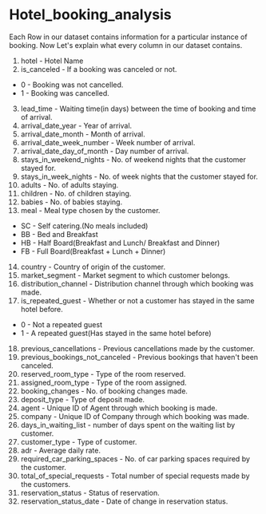 # Hotel_booking_analysis

Each Row in our dataset contains information for a particular instance of booking. Now Let's explain what every column in our dataset contains.

 1.  hotel - Hotel Name 
 2.   is_canceled - If a booking was canceled or not. 
*   0 - Booking was not cancelled.
*   1 - Booking was cancelled.


 3.   lead_time - Waiting time(in days) between the time of booking and time of arrival.
 4.   arrival_date_year - Year of arrival.
 5.   arrival_date_month - Month of arrival.
 6.   arrival_date_week_number - Week number of arrival.          
 7.   arrival_date_day_of_month - Day number of arrival.        
 8.   stays_in_weekend_nights - No. of weekend nights that the customer stayed for.           
 9.   stays_in_week_nights - No. of week nights that the customer stayed for.              
 10.   adults - No. of adults staying.
 11.  children - No. of children staying. 
 12.  babies - No. of babies staying.
 13.  meal - Meal type chosen by the customer. 
*   SC - Self catering.(No meals included)
*   BB - Bed and Breakfast
*   HB - Half Board(Breakfast and Lunch/ Breakfast and Dinner)
*   FB - Full Board(Breakfast + Lunch + Dinner)


 14.  country - Country of origin of the customer.
 15.  market_segment - Market segment to which customer belongs.
 16.  distribution_channel - Distribution channel through which booking was made. 
 17.  is_repeated_guest - Whether or not a customer has stayed in the same hotel before. 
*   0 - Not a repeated guest
*   1 - A repeated guest(Has stayed in the same hotel before)

 18.  previous_cancellations - Previous cancellations made by the customer.         
 19.  previous_bookings_not_canceled - Previous bookings that haven't been canceled.
 20.  reserved_room_type - Type of the room reserved.  
 21.  assigned_room_type - Type of the room assigned.            
 22.  booking_changes - No. of booking changes made.
 23.  deposit_type - Type of deposit made.
 24.  agent - Unique ID of Agent through which booking is made.
 25.  company -  Unique ID of Company through which booking was made.
 26.  days_in_waiting_list - number of days spent on the waiting list by customer.
 27.  customer_type - Type of customer.
 28.  adr - Average daily rate.
 29.  required_car_parking_spaces - No. of car parking spaces required by the customer.     
 30.  total_of_special_requests - Total number of special requests made by the customers.        
 31.  reservation_status - Status of reservation.              
 32.  reservation_status_date - Date of change in reservation status.

